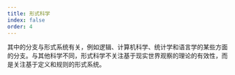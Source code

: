 ```yaml
---
title: 形式科学
index: false
order: 4
---
```


其中的分支与形式系统有关，例如逻辑、计算机科学、统计学和语言学的某些方面的分支。与其他科学不同，形式科学不关注基于现实世界观察的理论的有效性，而是关注基于定义和规则的形式系统。


